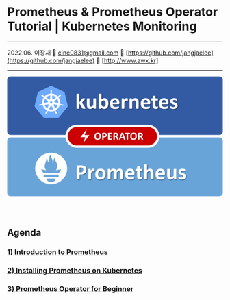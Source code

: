 # Prometheus & Prometheus Operator Tutorial | Kubernetes Monitoring

---

2022.06. 이장재    📧 cine0831@gmail.com     📂 [https://github.com/jangjaelee](https://github.com/jangjaelee)    📒 [http://www.awx.kr]

---

![Prometheus_wallpaper.png](https://raw.githubusercontent.com/jangjaelee/tutorials-prometheus/main/img/Prometheus_wallpaper.png)

&nbsp;

## Agenda
### [**1) Introduction to Prometheus**](https://github.com/jangjaelee/tutorials-prometheus/wiki/1\)-Introduction-to-Prometheus)
### [**2) Installing Prometheus on Kubernetes**](https://github.com/jangjaelee/tutorials-prometheus/wiki/2\)-Installing-Prometheus-on-Kubernetes)
### [**3) Prometheus Operator for Beginner**](https://github.com/jangjaelee/tutorials-prometheus/wiki/3\)-Prometheus-Operator-for-Beginner)
